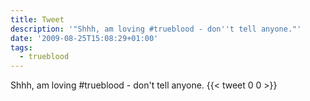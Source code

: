 ```yaml
---
title: Tweet
description: '"Shhh, am loving #trueblood - don''t tell anyone."'
date: '2009-08-25T15:08:29+01:00'
tags:
  - trueblood
---
```

Shhh, am loving #trueblood - don't tell anyone.
      {{< tweet 0 0 >}}
    
